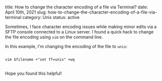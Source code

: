 title: How to change the character encoding of a file via Terminal?
date: April 10th, 2021
slug: how-to-change-the-character-encoding-of-a-file-via-terminal
category: Unix
status: active

Sometimes, I face character encoding issues while making minor edits via a SFTP console connected to a Linux server. I found a quick hack to change the file encoding using `vim` on the command line.

In this example, I'm changing the encoding of the file to `unix`:

<pre>
<code class="bash">
vim $filename +"set ff=unix" +wq
</code>
</pre>

Hope you found this helpful!